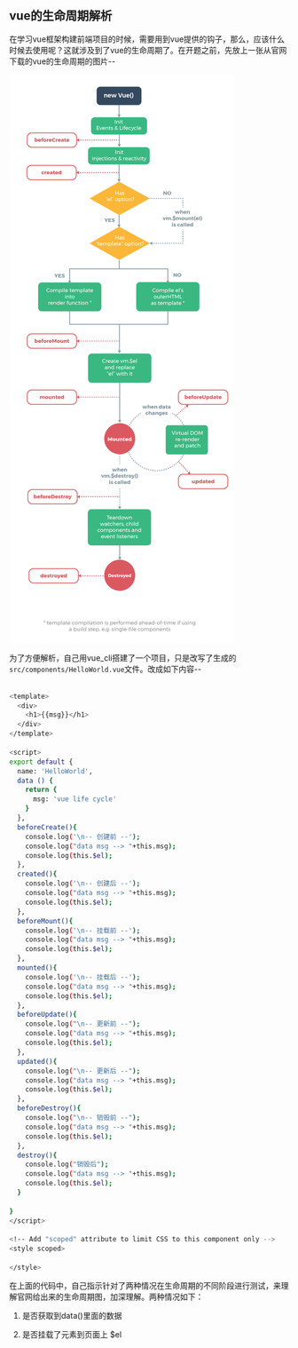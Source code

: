 ## vue的生命周期解析

在学习vue框架构建前端项目的时候，需要用到vue提供的钩子，那么，应该什么时候去使用呢？这就涉及到了vue的生命周期了。在开题之前，先放上一张从官网下载的vue的生命周期的图片--

![vue_life_cycle](./imgs/vue_life_cycle.png)

为了方便解析，自己用vue_cli搭建了一个项目，只是改写了生成的`src/components/HelloWorld.vue`文件。改成如下内容--

```bash

<template>
  <div>
    <h1>{{msg}}</h1>
  </div>
</template>

<script>
export default {
  name: 'HelloWorld',
  data () {
    return {
      msg: 'vue life cycle'
    }
  },
  beforeCreate(){
    console.log('\n-- 创建前 --');
    console.log("data msg --> "+this.msg);
    console.log(this.$el);
  },
  created(){
    console.log('\n-- 创建后 --');
    console.log("data msg --> "+this.msg);
    console.log(this.$el);
  },
  beforeMount(){
    console.log('\n-- 挂载前 --');
    console.log("data msg --> "+this.msg);
    console.log(this.$el);
  },
  mounted(){
    console.log('\n-- 挂载后 --');
    console.log("data msg --> "+this.msg);
    console.log(this.$el);
  },
  beforeUpdate(){
    console.log("\n-- 更新前 --");
    console.log("data msg --> "+this.msg);
    console.log(this.$el);
  },
  updated(){
    console.log("\n-- 更新后 --");
    console.log("data msg --> "+this.msg);
    console.log(this.$el);  
  },
  beforeDestroy(){
    console.log("\n-- 销毁前 --");
    console.log("data msg --> "+this.msg);
    console.log(this.$el);
  },
  destroy(){
    console.log("销毁后");
    console.log("data msg --> "+this.msg);
    console.log(this.$el);
  }

}
</script>

<!-- Add "scoped" attribute to limit CSS to this component only -->
<style scoped>

</style>


```

在上面的代码中，自己指示针对了两种情况在生命周期的不同阶段进行测试，来理解官网给出来的生命周期图，加深理解。两种情况如下：

1. 是否获取到data()里面的数据

2. 是否挂载了元素到页面上 $el
